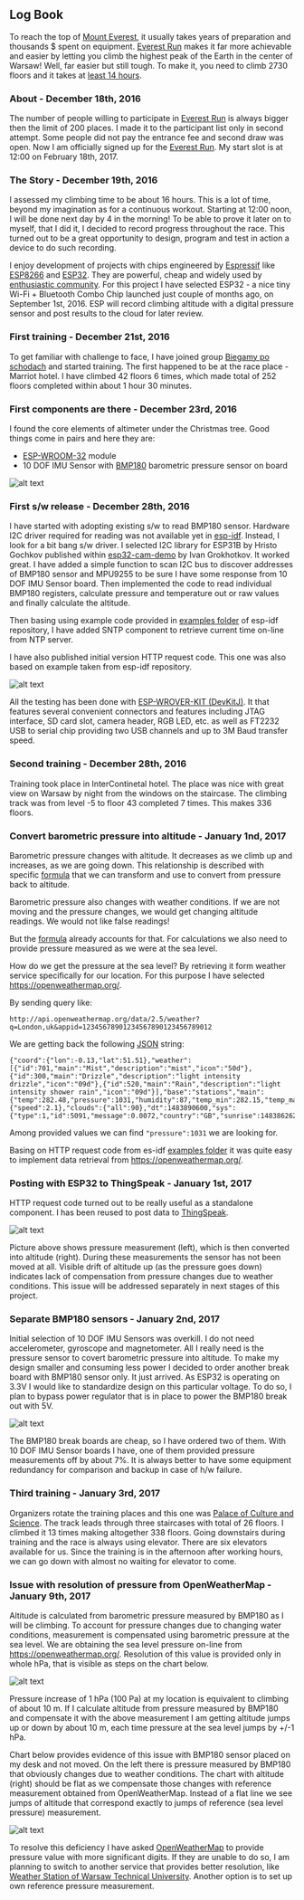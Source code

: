 ## Log Book

To reach the top of [Mount Everest](https://en.wikipedia.org/wiki/Mount_Everest), it usually takes years of preparation and thousands $ spent on equipment. [Everest Run](http://everestrun.pl/) makes it far more achievable and easier by letting you climb the highest peak of the Earth in the center of Warsaw! Well, far easier but still tough. To make it, you need to climb 2730 floors and it takes at [least 14 hours](http://everestrun.pl/wyniki-on-line-mer-2016/).

### About - December 18th, 2016

The number of people willing to participate in [Everest Run](http://everestrun.pl/) is always bigger then the limit of 200 places. I made it to the participant list only in second attempt. Some people did not pay the entrance fee and second draw was open. Now I am officially signed up for the [Everest Run](http://everestrun.pl/). My start slot is at 12:00 on February 18th, 2017.

### The Story - December 19th, 2016

I assessed my climbing time to be about 16 hours. This is a lot of time, beyond my imagination as for a continuous workout. Starting at 12:00 noon, I will be done next day by 4 in the morning! To be able to prove it later on to myself, that I did it, I decided to record progress throughout the race. This turned out to be a great opportunity to design, program and test in action a device to do such recording.

I enjoy development of projects with chips engineered by [Espressif](https://espressif.com/) like [ESP8266](https://espressif.com/en/products/hardware/esp8266ex/overview) and [ESP32](https://espressif.com/en/products/hardware/esp32/overview). They are powerful, cheap and widely used by [enthusiastic community](https://hackaday.com/tag/espressif/). For this project I have selected ESP32 - a nice tiny Wi-Fi + Bluetooth Combo Chip launched just couple of months ago, on September 1st, 2016. ESP will record climbing altitude with a digital pressure sensor and post results to the cloud for later review.

### First training - December 21st, 2016

To get familiar with challenge to face, I have joined group [Biegamy po schodach](https://www.facebook.com/groups/biegamyposchodach/) and started training. The first happened to be at the race place - Marriot hotel. I have climbed 42 floors 6 times, which made total of 252 floors completed within about 1 hour 30 minutes.

### First components are there - December 23rd, 2016

I found the core elements of altimeter under the Christmas tree. Good things come in pairs and here they are:
- [ESP-WROOM-32](https://espressif.com/sites/default/files/documentation/esp_wroom_32_datasheet_en.pdf) module
- 10 DOF IMU Sensor with [BMP180](https://www.bosch-sensortec.com/bst/products/all_products/bmp180) barometric pressure sensor on board

![alt text](pictures/initial-set-of-core-components.jpg "Initial set of altimeter components")

### First s/w release - December 28th, 2016

I have started with adopting existing s/w to read BMP180 sensor. Hardware I2C driver required for reading was not available yet in [esp-idf](https://github.com/espressif/esp-idf). Instead, I look for a bit bang s/w driver. I selected I2C library for ESP31B by Hristo Gochkov published within [esp32-cam-demo](https://github.com/igrr/esp32-cam-demo) by Ivan Grokhotkov. It worked great. I have added a simple function to scan I2C bus to discover addresses of BMP180 sensor and MPU9255 to be sure I have some response from 10 DOF IMU Sensor board. Then implemented the code to read individual BMP180 registers, calculate pressure and temperature out or raw values and finally calculate the altitude.

Then basing using example code provided in [examples folder](https://github.com/espressif/esp-idf/tree/master/examples) of esp-idf repository, I have added SNTP component to retrieve current time on-line from NTP server.

I have also published initial version HTTP request code. This one was also based on example taken from esp-idf repository.

![alt text](pictures/esp-32-wroover-and-10-dof-imu.jpg "ESP-WROVER-KIT with 10 DOF IMU Sensor connected")

All the testing has been done with [ESP-WROVER-KIT (DevKitJ)](https://espressif.com/sites/default/files/documentation/esp-wrover-kit_getting_started_guide_en.pdf). It that features several convenient connectors and features including JTAG interface, SD card slot, camera header, RGB LED, etc. as well as FT2232 USB to serial chip providing two USB channels and up to 3M Baud transfer speed.

### Second training - December 28th, 2016

Training took place in InterContinetal hotel. The place was nice with great view on Warsaw by night from the windows on the staircase. The climbing track was from level -5 to floor 43 completed 7 times. This makes 336 floors.

### Convert barometric pressure into altitude - January 1nd, 2017

Barometric pressure changes with altitude. It decreases as we climb up and increases, as we are going down. This relationship is described with specific [formula](https://en.wikipedia.org/wiki/Atmospheric_pressure#Altitude_variation) that we can transform and use to convert from pressure back to altitude.

Barometric pressure also changes with weather conditions. If we are not moving and the pressure changes, we would get changing altitude readings. We would not like false readings!

But the [formula](https://en.wikipedia.org/wiki/Atmospheric_pressure#Altitude_variation) already accounts for that. For calculations we also need to provide pressure measured as we were at the sea level.

How do we get the pressure at the sea level? By retrieving it form weather service specifically for our location. For this purpose I have selected https://openweathermap.org/.

By sending query like:
```
http://api.openweathermap.org/data/2.5/weather?q=London,uk&appid=12345678901234567890123456789012
```
We are getting back the following [JSON](https://en.wikipedia.org/wiki/JSON) string:
```
{"coord":{"lon":-0.13,"lat":51.51},"weather":[{"id":701,"main":"Mist","description":"mist","icon":"50d"},{"id":300,"main":"Drizzle","description":"light intensity drizzle","icon":"09d"},{"id":520,"main":"Rain","description":"light intensity shower rain","icon":"09d"}],"base":"stations","main":{"temp":282.48,"pressure":1031,"humidity":87,"temp_min":282.15,"temp_max":283.15},"visibility":10000,"wind":{"speed":2.1},"clouds":{"all":90},"dt":1483890600,"sys":{"type":1,"id":5091,"message":0.0072,"country":"GB","sunrise":1483862621,"sunset":1483891910},"id":2643743,"name":"London","cod":200}
```
Among provided values we can find `"pressure":1031` we are looking for.

Basing on HTTP request code from es-idf [examples folder](https://github.com/espressif/esp-idf/tree/master/examples) it was quite easy to implement data retrieval from https://openweathermap.org/.


### Posting with ESP32 to ThingSpeak - January 1st, 2017

HTTP request code turned out to be really useful as a standalone component. I has been reused to post data to [ThingSpeak](https://thingspeak.com/channels/208884).

![alt text](pictures/thingspeak-posting-example.png "Example of posting pressure and altitude data to ThingSpeak")

Picture above shows pressure measurement (left), which is then converted into altitude (right). During these measurements the sensor has not been moved at all. Visible drift of altitude up (as the pressure goes down) indicates lack of compensation from pressure changes due to weather conditions. This issue will be addressed separately in next stages of this project.

### Separate BMP180 sensors - January 2nd, 2017

Initial selection of 10 DOF IMU Sensors was overkill. I do not need accelerometer, gyroscope and magnetometer. All I really need is the pressure sensor to covert barometric pressure into altitude. To make my design smaller and consuming less power I decided to order another break board with BMP180 sensor only. It just arrived. As ESP32 is operating on 3.3V I would like to standardize design on this particular voltage. To do so, I plan to bypass power regulator that is in place to power the BMP180 break out with 5V.

![alt text](pictures/second-set-of-core-components.jpg "BMP180 sensor break boards together with ESP-WROOM-32 modules")

The BMP180 break boards are cheap, so I have ordered two of them. With 10 DOF IMU Sensor boards I have, one of them provided pressure measurements off by about 7%. It is always better to have some equipment redundancy for comparison and backup in case of h/w failure.

### Third training - January 3rd, 2017

Organizers rotate the training places and this one was [Palace of Culture and Science](https://en.wikipedia.org/wiki/Palace_of_Culture_and_Science). The track leads through three staircases with total of 26 floors. I climbed it 13 times making altogether 338 floors. Going downstairs during training and the race is always using elevator. There are six elevators available for us. Since the training is in the afternoon after working hours, we can go down with almost no waiting for elevator to come.

### Issue with resolution of pressure from OpenWeatherMap - January 9th, 2017

Altitude is calculated from barometric pressure measured by BMP180 as I will be climbing. To account for pressure changes due to changing water conditions, measurement is compensated using barometric pressure at the sea level. We are obtaining the sea level pressure on-line from https://openweathermap.org/. Resolution of this value is provided only in whole hPa, that is visible as steps on the chart below.

![alt text](pictures/altitude-measurement-compensation-1.png "Sea level pressure obtained from https://openweathermap.org/")

Pressure increase of 1 hPa (100 Pa) at my location is equivalent to climbing of about 10 m. If I calculate altitude from pressure measured by BMP180 and compensate it with the above measurement I am getting altitude jumps up or down by about 10 m, each time pressure at the sea level jumps by +/-1 hPa.

Chart below provides evidence of this issue with BMP180 sensor placed on my desk and not moved. On the left there is pressure measured by BMP180 that obviously changes due to weather conditions. The chart with altitude (right) should be flat as we compensate those changes with reference measurement obtained from OpenWeatherMap. Instead of a flat line we see jumps of altitude that correspond exactly to jumps of reference (sea level pressure) measurement.

![alt text](pictures/altitude-measurement-compensation-2.png "Input pressure measurement (left) and altitude after compensation (right)")

To resolve this deficiency I have asked [OpenWeatherMap](https://openweathermap.org/) to provide pressure value with more significant digits. If they are unable to do so, I am planning to switch to another service that provides better resolution, like [Weather Station of Warsaw Technical University](http://www.if.pw.edu.pl/~meteo/okienkow.php). Another option is to set up own reference pressure measurement.
